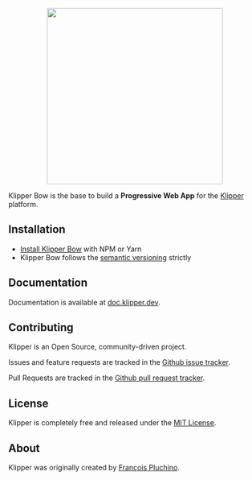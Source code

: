 <p align="center"><a href="https://klipper.dev" target="_blank">
    <img src="https://static.klipper.dev/logo.svg" width="350">
</a></p>

Klipper Bow is the base to build a **Progressive Web App** for the [Klipper][1] platform.

Installation
------------

* [Install Klipper Bow][7] with NPM or Yarn
* Klipper Bow follows the [semantic versioning][2] strictly

Documentation
-------------

Documentation is available at [doc.klipper.dev][3].

Contributing
------------

Klipper is an Open Source, community-driven project.

Issues and feature requests are tracked in the [Github issue tracker][5].

Pull Requests are tracked in the [Github pull request tracker][8].

License
-------

Klipper is completely free and released under the [MIT License][7].

About
-----

Klipper was originally created by [François Pluchino][4].

[1]: https://klipper.dev
[2]: https://semver.org
[3]: https://doc.klipper.dev/ui/bow
[4]: https://github.com/francoispluchino
[5]: https://github.com/klipperdev/bow/issues
[6]: LICENSE
[7]: https://doc.klipper.dev/current/setup
[8]: https://github.com/klipperdev/bow/pulls
